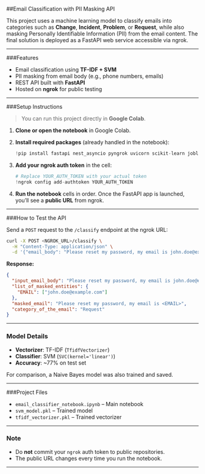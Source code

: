 ##Email Classification with PII Masking API

This project uses a machine learning model to classify emails into categories such as **Change**, **Incident**, **Problem**, or **Request**, while also masking Personally Identifiable Information (PII) from the email content. The final solution is deployed as a FastAPI web service accessible via ngrok.

---

###Features

* Email classification using **TF-IDF + SVM**
* PII masking from email body (e.g., phone numbers, emails)
* REST API built with **FastAPI**
* Hosted on **ngrok** for public testing

---

###Setup Instructions

> You can run this project directly in **Google Colab**.

1. **Clone or open the notebook** in Google Colab.

2. **Install required packages** (already handled in the notebook):

   ```python
   !pip install fastapi nest_asyncio pyngrok uvicorn scikit-learn joblib
   ```

3. **Add your ngrok auth token** in the cell:

   ```python
   # Replace YOUR_AUTH_TOKEN with your actual token
   !ngrok config add-authtoken YOUR_AUTH_TOKEN
   ```

4. **Run the notebook** cells in order. Once the FastAPI app is launched, you’ll see a **public URL** from ngrok.

---

###How to Test the API

Send a `POST` request to the `/classify` endpoint at the ngrok URL:

```bash
curl -X POST <NGROK_URL>/classify \
  -H "Content-Type: application/json" \
  -d '{"email_body": "Please reset my password, my email is john.doe@example.com"}'
```

**Response:**

```json
{
  "input_email_body": "Please reset my password, my email is john.doe@example.com",
  "list_of_masked_entities": {
    "EMAIL": ["john.doe@example.com"]
  },
  "masked_email": "Please reset my password, my email is <EMAIL>",
  "category_of_the_email": "Request"
}
```

---

### Model Details

* **Vectorizer**: TF-IDF (`TfidfVectorizer`)
* **Classifier**: SVM (`SVC(kernel='linear')`)
* **Accuracy**: \~77% on test set

For comparison, a Naive Bayes model was also trained and saved.

---

###Project Files

* `email_classifier_notebook.ipynb` – Main notebook
* `svm_model.pkl` – Trained model
* `tfidf_vectorizer.pkl` – Trained vectorizer

---

### Note

* Do **not** commit your `ngrok` auth token to public repositories.
* The public URL changes every time you run the notebook.

---
